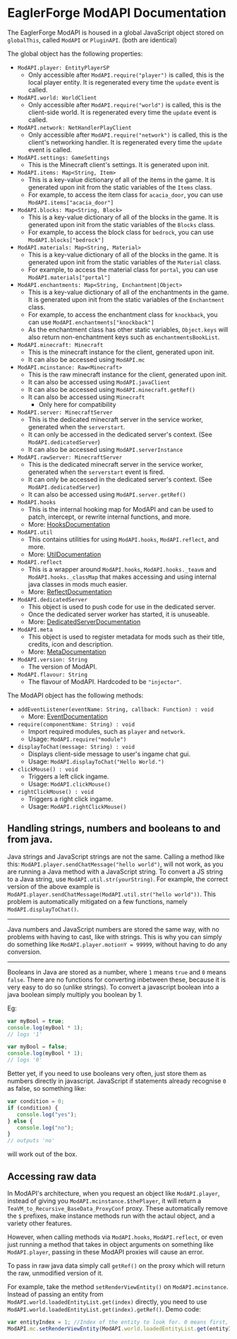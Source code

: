 # EaglerForge ModAPI Documentation
The EaglerForge ModAPI is housed in a global JavaScript object stored on `globalThis`, called `ModAPI` or `PluginAPI`. (both are identical)

The global object has the following properties:
 - `ModAPI.player: EntityPlayerSP`
    - Only accessible after `ModAPI.require("player")` is called, this is the local player entity. It is regenerated every time the `update` event is called.
 - `ModAPI.world: WorldClient`
    - Only accessible after `ModAPI.require("world")` is called, this is the client-side world. It is regenerated every time the `update` event is called.
 - `ModAPI.network: NetHandlerPlayClient`
    - Only accessible after `ModAPI.require("network")` is called, this is the client's networking handler. It is regenerated every time the `update` event is called.
 - `ModAPI.settings: GameSettings`
    - This is the Minecraft client's settings. It is generated upon init.
 - `ModAPI.items: Map<String, Item>`
    - This is a key-value dictionary of all of the items in the game. It is generated upon init from the static variables of the `Items` class.
    - For example, to access the item class for `acacia_door`, you can use `ModAPI.items["acacia_door"]`
 - `ModAPI.blocks: Map<String, Block>`
    - This is a key-value dictionary of all of the blocks in the game. It is generated upon init from the static variables of the `Blocks` class.
    - For example, to access the block class for `bedrock`, you can use `ModAPI.blocks["bedrock"]`
 - `ModAPI.materials: Map<String, Material>`
    - This is a key-value dictionary of all of the blocks in the game. It is generated upon init from the static variables of the `Material` class.
    - For example, to access the material class for `portal`, you can use `ModAPI.materials["portal"]`
 - `ModAPI.enchantments: Map<String, Enchantment|Object>`
    - This is a key-value dictionary of all of the enchantments in the game. It is generated upon init from the static variables of the `Enchantment` class.
    - For example, to access the enchantment class for `knockback`, you can use `ModAPI.enchantments["knockback"]`
    - As the enchantment class has other static variables, `Object.keys` will also return non-enchantment keys such as `enchantmentsBookList`.
 - `ModAPI.minecraft: Minecraft`
    - This is the minecraft instance for the client, generated upon init.
    - It can also be accessed using `ModAPI.mc`
 - `ModAPI.mcinstance: Raw<Minecraft>`
    - This is the raw minecraft instance for the client, generated upon init.
    - It can also be accessed using `ModAPI.javaClient`
    - It can also be accessed using `ModAPI.minecraft.getRef()`
    - It can also be accessed using `Minecraft`
      - Only here for compatibility
 - `ModAPI.server: MinecraftServer`
    - This is the dedicated minecraft server in the service worker, generated when the `serverstart`.
    - It can only be accessed in the dedicated server's context. (See `ModAPI.dedicatedServer`)
    - It can also be accessed using `ModAPI.serverInstance`
 - `ModAPI.rawServer: MinecraftServer`
    - This is the dedicated minecraft server in the service worker, generated when the `serverstart` event is fired.
    - It can only be accessed in the dedicated server's context. (See `ModAPI.dedicatedServer`)
    - It can also be accessed using `ModAPI.server.getRef()`
 - `ModAPI.hooks`
    - This is the internal hooking map for ModAPI and can be used to patch, intercept, or rewrite internal functions, and more.
    - More: [HooksDocumentation](hooks.md)
 - `ModAPI.util`
    - This contains utilities for using `ModAPI.hooks`, `ModAPI.reflect`, and more.
    - More: [UtilDocumentation](utils.md)
 - `ModAPI.reflect`
    - This is a wrapper around `ModAPI.hooks`, `ModAPI.hooks._teavm` and `ModAPI.hooks._classMap` that makes accessing and using internal java classes in mods much easier.
    - More: [ReflectDocumentation](reflect.md)
 - `ModAPI.dedicatedServer`
    - This object is used to push code for use in the dedicated server.
    - Once the dedicated server worker has started, it is unuseable.
    - More: [DedicatedServerDocumentation](dedicatedserver.md)
- `ModAPI.meta`
    - This object is used to register metadata for mods such as their title, credits, icon and description.
    - More: [MetaDocumentation](meta.md)
 - `ModAPI.version: String`
    - The version of ModAPI.
 - `ModAPI.flavour: String`
    - The flavour of ModAPI. Hardcoded to be `"injector"`.

The ModAPI object has the following methods:
 - `addEventListener(eventName: String, callback: Function) : void`
    - More: [EventDocumentation](events.md)
 - `require(componentName: String) : void`
    - Import required modules, such as `player` and `network`.
    - Usage: `ModAPI.require("module")`
 - `displayToChat(message: String) : void`
    - Displays client-side message to user's ingame chat gui.
    - Usage: `ModAPI.displayToChat("Hello World.")`
 - `clickMouse() : void`
    - Triggers a left click ingame.
    - Usage: `ModAPI.clickMouse()`
 - `rightClickMouse() : void`
    - Triggers a right click ingame.
    - Usage: `ModAPI.rightClickMouse()`


## Handling strings, numbers and booleans to and from java.
Java strings and JavaScript strings are not the same. Calling a method like this: `ModAPI.player.sendChatMessage("hello world")`, will not work, as you are running a Java method with a JavaScript string. To convert a JS string to a Java string, use `ModAPI.util.str(yourString)`. For example, the correct version of the above example is `ModAPI.player.sendChatMessage(ModAPI.util.str("hello world"))`. This problem is automatically mitigated on a few functions, namely `ModAPI.displayToChat()`.


---
Java numbers and JavaScript numbers are stored the same way, with no problems with having to cast, like with strings. This is why you can simply do something like `ModAPI.player.motionY = 99999`, without having to do any conversion.


---
Booleans in Java are stored as a number, where `1` means `true` and `0` means `false`. There are no functions for converting inbetween these, because it is very easy to do so (unlike strings). To convert a javascript boolean into a java boolean simply multiply you boolean by 1.

Eg:
```javascript
var myBool = true;
console.log(myBool * 1);
// logs '1'

var myBool = false;
console.log(myBool * 1);
// logs '0'
```

Better yet, if you need to use booleans very often, just store them as numbers directly in javascript. JavaScript if statements already recognise `0` as false, so something like:
```javascript
var condition = 0;
if (condition) {
   console.log("yes");
} else {
   console.log("no");
}
// outputs 'no'
```
will work out of the box.

## Accessing raw data
In ModAPI's architecture, when you request an object like `ModAPI.player`, instead of giving you `ModAPI.mcinstance.$thePlayer`, it will return a `TeaVM_to_Recursive_BaseData_ProxyConf` proxy. These automatically remove the `$` prefixes, make instance methods run with the actaul object, and a variety other features.

However, when calling methods via `ModAPI.hooks`, `ModAPI.reflect`, or even just running a method that takes in object arguments on something like `ModAPI.player`, passing in these ModAPI proxies will cause an error.

To pass in raw java data simply call `getRef()` on the proxy which will return the raw, unmodified version of it.

For example, take the method `setRenderViewEntity()` on `ModAPI.mcinstance`. Instead of passing an entity from `ModAPI.world.loadedEntityList.get(index)` directly, you need to use `ModAPI.world.loadedEntityList.get(index).getRef()`. Demo code:
```javascript
var entityIndex = 1; //Index of the entity to look for. 0 means first, which is usually the player, so 1 is usually a natural entity.
ModAPI.mc.setRenderViewEntity(ModAPI.world.loadedEntityList.get(entityIndex).getRef());
```